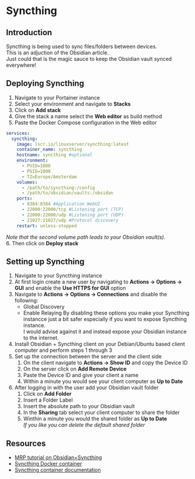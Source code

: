 # Syncthing

## Introduction
Syncthing is being used to sync files/folders between devices.  
This is an adjuction of the Obsidian article.  
Just could that is the magic sauce to keep the Obsidian vault synced everywhere!

## Deploying Syncthing
1. Navigate to your Portainer instance
2. Select your environment and navigate to **Stacks**
3. Click on **Add stack**
4. Give the stack a name select the **Web editor** as build method
5. Paste the Docker Compose configuration in the Web editor
```` yaml linenums="1" title="Syncthing Config"
services:
  syncthing:
    image: lscr.io/linuxserver/syncthing:latest
    container_name: syncthing
    hostname: syncthing #optional
    environment:
      - PUID=1000
      - PGID=1000
      - TZ=Europe/Amsterdam
    volumes:
      - /path/to/syncthing:/config
      - /path/to/obsidian/vaults:/obsidan
    ports:
      - 8384:8384 #Application WebUI
      - 22000:22000/tcp #Listening port (TCP)
      - 22000:22000/udp #Listening port (UDP)
      - 21027:21027/udp #Protocol discovery
    restart: unless-stopped
````
*Note that the second volume path leads to your Obsidian vault(s).*  
6. Then click on **Deploy stack**  
  
## Setting up Syncthing
1. Navigate to your Syncthing instance  
2. At first login create a new user by navigating to **Actions -> Options -> GUI** and enable the **Use HTTPS for GUI** option
3. Navigate to **Actions -> Options -> Connections** and disable the following:  
    - Global Discovery
    - Enable Relaying
    By disabling these options you make your Syncthing instancce just a bit safer especially if you want to expose Syncthing instance.  
    I would advise against it and instead expose your Obsidian instance to the internet.
4. Install Obsidian + Syncthing client on your Debian/Ubuntu based client computer and perform steps 1 through 3  
5. Set up the connection between the server and the client side  
    1. On the client navigate to **Actions -> Show ID** and copy the Device ID
    2. On the server click on **Add Remote Device**
    3. Paste the Device ID and give your client a name
    4. Within a minute you would see your client computer as **Up to Date**
6. After logging in with the user add your Obsidian vault folder  
    1. Click on **Add Folder**
    2. Insert a Folder Label  
    3. Insert the absolute path to your Obsidian vault  
    4. In the **Sharing** tab select your client computer to share the folder
    5. Winthin a minute you would the shared folder as **Up to Date**  
*If you like you can delete the default shared folder*  
  
## Resources
- [MRP tutorial on Obsidian+Syncthing](https://www.youtube.com/watch?v=KVZmLjt270c)
- [Syncthing Docker container](https://fleet.linuxserver.io/image?name=linuxserver/syncthing)
- [Syncthing container documentation](https://docs.linuxserver.io/images/docker-syncthing/)